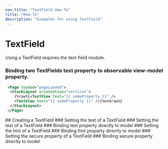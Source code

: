 ```yaml
---
nav-title: "TextField How-To"
title: "How-To"
description: "Examples for using TextField"
---
```

# TextField
Using a TextField requires the text-field module.
<snippet id='require-textfield'/>
<snippet id='require-observable'/>
### Binding two TextFields text property to observable view-model property.
```XML
 <Page loaded="pageLoaded">
  <StackLayout orientation="vertical">
    {%raw%}<TextView text="{{ someProperty }}" />
    <TextView text="{{ someProperty }}" />{%endraw%}
  </StackLayout>
 </Page>
```
<snippet id='binding-text-property'/>
## Creating a TextField
<snippet id='creating-textfield'/>
### Setting the text of a TextField
<snippet id='setting-text-property'/>
### Setting the text of a TextField
<snippet id='setting-hint-property'/>
### Binding text property directly to model
<snippet id='binding-text-property-second'/>
### Setting the hint of a TextField
<snippet id='setting-hint-text'/>
### Binding hint property directly to model
<snippet id='binding-hint-property'/>
### Setting the secure property of a TextField
<snippet id='setting-secure-property'/>
### Binding secure property directly to model
<snippet id='binding-secure-property'/>

